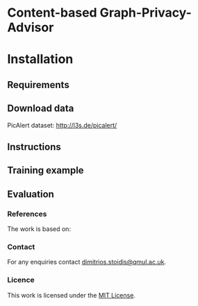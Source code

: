 # Content-based Graph-Privacy-Advisor



# Installation

## Requirements

## Download data
PicAlert dataset: http://l3s.de/picalert/


## Instructions

## Training example

## Evaluation

### References
The work is based on:

### Contact
For any enquiries contact dimitrios.stoidis@qmul.ac.uk.

### Licence
This work is licensed under the [MIT License](https://github.com/dimitriStoidis/GenGAN/blob/main/LICENSE).
